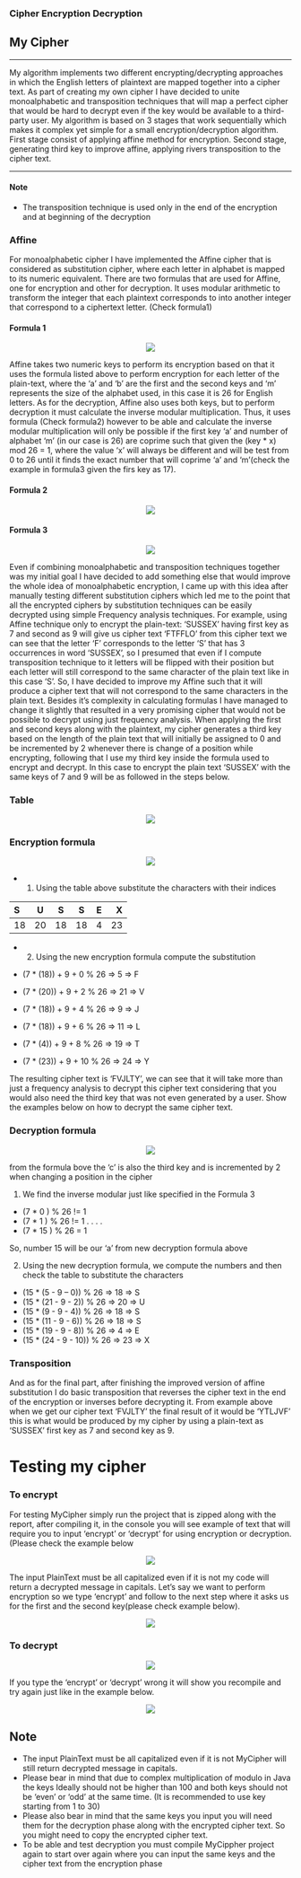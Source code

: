 ### Cipher Encryption Decryption
 
## My Cipher

------


My algorithm implements two different encrypting/decrypting approaches in which the English letters of plaintext are mapped together into a cipher text. As part of creating my own cipher I have decided to unite monoalphabetic and transposition techniques that will map a perfect cipher that would be hard to decrypt even if the key would be available to a third-party user. My algorithm is based on 3 stages that work sequentially which makes it complex yet simple for a small encryption/decryption algorithm. First stage consist of applying affine method for encryption. Second stage, generating third key to improve affine, applying rivers transposition to the cipher text.

------
#### Note
* The transposition technique is used only in the end of the encryption and at beginning of the decryption


### Affine
For monoalphabetic cipher I have implemented the Affine cipher that is considered as substitution cipher, where each letter in alphabet is mapped to its numeric equivalent. There are two formulas that are used for Affine, one for encryption and other for decryption. It uses modular arithmetic to transform the integer that each plaintext corresponds to into another integer that correspond to a ciphertext letter. (Check formula1)
#### Formula 1

<p align="center"><img src = "images/formula1.PNG" ></p>


Affine takes two numeric keys to perform its encryption based on that it uses the formula listed above to perform encryption for each letter of the plain-text, where the ‘a’ and ‘b’ are the first and the second keys and ‘m’ represents the size of the alphabet used, in this case it is 26 for English letters.
As for the decryption, Affine also uses both keys, but to perform decryption it must calculate the inverse modular multiplication. Thus, it uses formula (Check formula2) however to be able and calculate the inverse modular multiplication will only be possible if the first key ‘a’ and number of alphabet ‘m’ (in our case is 26) are coprime such that given the (key * x) mod 26 = 1, where the value ‘x’ will always be different and will be test from 0 to 26 until it finds the exact number that will coprime ‘a’ and ‘m’(check the example in formula3 given the firs key as 17).
#### Formula 2

<p align="center"><img src = "images/formula2.PNG" ></p>

#### Formula 3

<p align="center"><img src = "images/formula3.PNG" ></p>

Even if combining monoalphabetic and transposition techniques together was my initial goal I have decided to add something else that would improve the whole idea of monoalphabetic encryption, I came up with this idea after manually testing different substitution ciphers which led me to the point that all the encrypted ciphers by substitution techniques can be easily decrypted using simple
Frequency analysis techniques. For example, using Affine technique only to encrypt the plain-text: ‘SUSSEX’ having first key as 7 and second as 9 will give us cipher text ‘FTFFLO’ from this cipher text we can see that the letter ‘F’ corresponds to the letter ‘S’ that has 3 occurrences in word ‘SUSSEX’, so I presumed that even if I compute transposition technique to it letters will be flipped with their position but each letter will still correspond to the same character of the plain text like in this case ‘S’. So, I have decided to improve my Affine such that it will produce a cipher text that will not correspond to the same characters in the plain text. Besides it’s complexity in calculating formulas I have managed to change it slightly that resulted in a very promising cipher that would not be possible to decrypt using just frequency analysis. When applying the first and second keys along with the plaintext, my cipher generates a third key based on the length of the plain text that will initially be assigned to 0 and be incremented by 2 whenever there is change of a position while encrypting, following that I use my third key inside the formula used to encrypt and decrypt. In this case to encrypt the plain text ‘SUSSEX’ with the same keys of 7 and 9 will be as followed in the steps below.

### Table
<p align="center"><img src = "images/table.PNG" ></p>

### Encryption formula

<p align="center"><img src = "images/Encryptionformula.PNG" ></p>

* 1) Using the table above substitute the characters with their indices


| S | U  |  S |   S |  E | X |
| :------------ |:---------------:|:---------------:|:---------------:|:---------------:| -----:|
| 18  | 20  | 18 | 18 | 4 | 23 |

* 2) Using the new encryption formula compute the substitution

* (7 * (18)) + 9 + 0 % 26 => 5 => F
* (7 * (20)) + 9 + 2 % 26 => 21 => V
* (7 * (18)) + 9 + 4 % 26 => 9 => J
* (7 * (18)) + 9 + 6 % 26 => 11 => L
* (7 * (4)) + 9 + 8 % 26 => 19 => T
* (7 * (23)) + 9 + 10 % 26 => 24 => Y

The resulting cipher text is ‘FVJLTY’, we can see that it will take more than just a frequency analysis to decrypt this cipher text considering that you would also need the third key that was not even generated by a user. Show the examples below on how to decrypt the same cipher text.

### Decryption formula
<p align="center"><img src = "images/decryptionform.PNG" ></p>

from the formula bove the ‘c’ is also the third key and is incremented by 2 when changing a position in the cipher


1) We find the inverse modular just like specified in the Formula 3
* (7 * 0 ) % 26 != 1
* (7 * 1 ) % 26 != 1
.
.
.
.
* (7 * 15 ) % 26 = 1

So, number 15 will be our ‘a’ from new decryption formula above

2) Using the new decryption formula, we compute the numbers and then check the table to substitute the characters
* (15 * (5 - 9 – 0)) % 26 => 18 => S
* (15 * (21 - 9 - 2)) % 26 => 20 => U
* (15 * (9 - 9 - 4)) % 26 => 18 => S
* (15 * (11 - 9 - 6)) % 26 => 18 => S
* (15 * (19 - 9 - 8)) % 26 => 4 => E
* (15 * (24 - 9 - 10)) % 26 => 23 => X

### Transposition 

And as for the final part, after finishing the improved version of affine substitution I do basic transposition that reverses the cipher text in the end of the encryption or inverses before decrypting it. From example above when we get our cipher text ‘FVJLTY’ the final result of it would be ‘YTLJVF’ this is what would be produced by my cipher by using a plain-text as ‘SUSSEX’ first key as 7 and second key as 9.


# Testing my cipher

### To encrypt
For testing MyCipher simply run the project that is zipped along with the report, after compiling it, in the console you will see example of text that will require you to input ‘encrypt’ or ‘decrypt’ for using encryption or decryption. (Please check the example below
<p align="center"><img src = "images/keyenter.PNG" ></p>

The input PlainText must be all capitalized even if it is not my code will return a decrypted message in capitals.
Let’s say we want to perform encryption so we type ‘encrypt’ and follow to the next step where it asks us for the first and the second key(please check example below).

<p align="center"><img src = "images/encrypted.PNG" ></p>


### To decrypt
<p align="center"><img src = "images/decrypt.PNG" ></p>

If you type the ‘encrypt’ or ‘decrypt’ wrong it will show you recompile and try again just like in the example below.

<p align="center"><img src = "images/wrongenc.PNG" ></p>

## Note

* The input PlainText must be all capitalized even if it is not MyCipher will still return decrypted message in capitals.
* Please bear in mind that due to complex multiplication of modulo in Java the keys Ideally should not be higher than 100 and both keys should not be ‘even’ or ‘odd’ at the same time. (It is recommended to use key starting from 1 to 30)
* Please also bear in mind that the same keys you input you will need them for the decryption phase along with the encrypted cipher text. So you might need to copy the encrypted cipher text.
* To be able and test decryption you must compile MyCippher project again to start over again where you can input the same keys and the cipher text from the encryption phase

